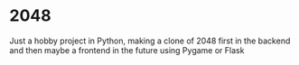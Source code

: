 # 2048

Just a hobby project in Python, making a clone of 2048 first in the backend and then maybe a frontend in the future using Pygame or Flask
